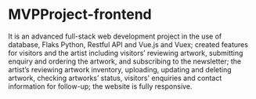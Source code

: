 # MVPProject-frontend
It is an advanced full-stack web development project in the use of database, Flaks Python, Restful API and Vue.js and Vuex; created features for visitors and the artist including visitors’ reviewing artwork, submitting enquiry and ordering the artwork, and subscribing to the newsletter; the artist’s reviewing artwork inventory, uploading, updating and deleting artwork, checking artworks’ status, visitors' enquiries and contact information for follow-up; the website is fully responsive.
